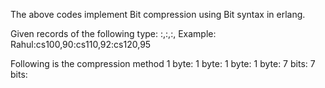 The above codes implement Bit compression using Bit syntax in erlang.


Given records of the following type:
<Name>:<course num1>,<marks1>:<course num2>,<marks2>:<course num3>,<marks3>
Example:
Rahul:cs100,90:cs110,92:cs120,95

Following is the compression method
1 byte: <num courses>
1 byte: <name len>
<name>
1 byte: <course1 len>
<course1 name>
1 byte: <course2 len>
<course2 name>
<other course information>
7 bits: <marks1>
7 bits: <marks2>
<other course marks>
